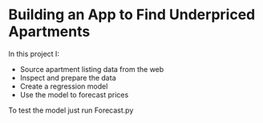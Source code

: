 # Building an App to Find Underpriced Apartments
In this project I:
- Source apartment listing data from the web
- Inspect and prepare the data
- Create a regression model
- Use the model to forecast prices


To test the model just run Forecast.py
